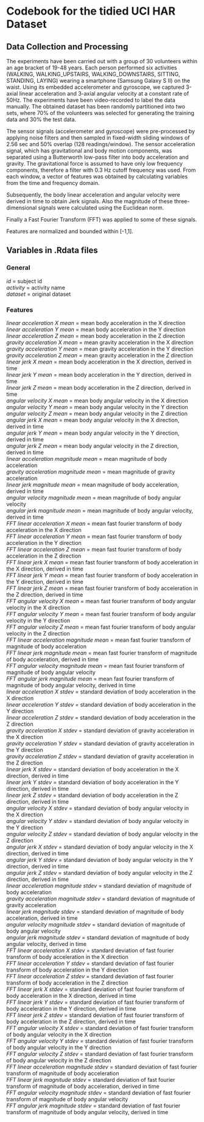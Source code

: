 # Codebook for the tidied UCI HAR Dataset

## Data Collection and Processing
The experiments have been carried out with a group of 30 volunteers within an age bracket of 19-48 years. Each person performed six activities (WALKING, WALKING_UPSTAIRS, WALKING_DOWNSTAIRS, SITTING, STANDING, LAYING) wearing a smartphone (Samsung Galaxy S II) on the waist. Using its embedded accelerometer and gyroscope, we captured 3-axial linear acceleration and 3-axial angular velocity at a constant rate of 50Hz. The experiments have been video-recorded to label the data manually. The obtained dataset has been randomly partitioned into two sets, where 70% of the volunteers was selected for generating the training data and 30% the test data. 

The sensor signals (accelerometer and gyroscope) were pre-processed by applying noise filters and then sampled in fixed-width sliding windows of 2.56 sec and 50% overlap (128 readings/window). The sensor acceleration signal, which has gravitational and body motion components, was separated using a Butterworth low-pass filter into body acceleration and gravity. The gravitational force is assumed to have only low frequency components, therefore a filter with 0.3 Hz cutoff frequency was used. From each window, a vector of features was obtained by calculating variables from the time and frequency domain. 

Subsequently, the body linear acceleration and angular velocity were derived in time to obtain Jerk signals. Also the magnitude of these three-dimensional signals were calculated using the Euclidean norm. 

Finally a Fast Fourier Transform (FFT) was applied to some of these signals. 

Features are normalized and bounded within \[-1,1\].

## Variables in .Rdata files
### General
*id* = subject id  
*activity* = activity name  
*dataset* = original dataset  

### Features
*linear acceleration X mean* = mean body acceleration in the X direction  
*linear acceleration Y mean* = mean body acceleration in the Y direction  
*linear acceleration Z mean* = mean body acceleration in the Z direction  
*gravity acceleration X mean* = mean gravity acceleration in the X direction  
*gravity acceleration Y mean* = mean gravity acceleration in the Y direction  
*gravity acceleration Z mean* = mean gravity acceleration in the Z direction  
*linear jerk X mean* = mean body acceleration in the X direction, derived in time  
*linear jerk Y mean* = mean body acceleration in the Y direction, derived in time  
*linear jerk Z mean* = mean body acceleration in the Z direction, derived in time  
*angular velocity X mean* = mean body angular velocity in the X direction  
*angular velocity Y mean* = mean body angular velocity in the Y direction  
*angular velocity Z mean* = mean body angular velocity in the Z direction  
*angular jerk X mean* = mean body angular velocity in the X direction, derived in time  
*angular jerk Y mean* = mean body angular velocity in the Y direction, derived in time  
*angular jerk Z mean* = mean body angular velocity in the Z direction, derived in time  
*linear acceleration magnitude mean* = mean magnitude of body acceleration  
*gravity acceleration magnitude mean* = mean magnitude of gravity acceleration  
*linear jerk magnitude mean* = mean magnitude of body acceleration, derived in time  
*angular velocity magnitude mean* = mean magnitude of body angular velocity  
*angular jerk magnitude mean* = mean magnitude of body angular velocity, derived in time  
*FFT linear acceleration X mean* = mean fast fourier transform of body acceleration in the X direction  
*FFT linear acceleration Y mean* = mean fast fourier transform of body acceleration in the Y direction  
*FFT linear acceleration Z mean* = mean fast fourier transform of body acceleration in the Z direction  
*FFT linear jerk X mean* = mean fast fourier transform of body acceleration in the X direction, derived in time  
*FFT linear jerk Y mean* = mean fast fourier transform of body acceleration in the Y direction, derived in time  
*FFT linear jerk Z mean* = mean fast fourier transform of body acceleration in the Z direction, derived in time  
*FFT angular velocity X mean* = mean fast fourier transform of body angular velocity in the X direction  
*FFT angular velocity Y mean* = mean fast fourier transform of body angular velocity in the Y direction  
*FFT angular velocity Z mean* = mean fast fourier transform of body angular velocity in the Z direction  
*FFT linear acceleration magnitude mean* = mean fast fourier transform of magnitude of body acceleration  
*FFT linear jerk magnitude mean* = mean fast fourier transform of magnitude of body acceleration, derived in time  
*FFT angular velocity magnitude mean* = mean fast fourier transform of magnitude of body angular velocity  
*FFT angular jerk magnitude mean* = mean fast fourier transform of magnitude of body angular velocity, derived in time  
*linear acceleration X stdev* = standard deviation of body acceleration in the X direction  
*linear acceleration Y stdev* = standard deviation of body acceleration in the Y direction  
*linear acceleration Z stdev* = standard deviation of body acceleration in the Z direction  
*gravity acceleration X stdev* = standard deviation of gravity acceleration in the X direction  
*gravity acceleration Y stdev* = standard deviation of gravity acceleration in the Y direction  
*gravity acceleration Z stdev* = standard deviation of gravity acceleration in the Z direction  
*linear jerk X stdev* = standard deviation of body acceleration in the X direction, derived in time  
*linear jerk Y stdev* = standard deviation of body acceleration in the Y direction, derived in time  
*linear jerk Z stdev* = standard deviation of body acceleration in the Z direction, derived in time  
*angular velocity X stdev* = standard deviation of body angular velocity in the X direction  
*angular velocity Y stdev* = standard deviation of body angular velocity in the Y direction  
*angular velocity Z stdev* = standard deviation of body angular velocity in the Z direction  
*angular jerk X stdev* = standard deviation of body angular velocity in the X direction, derived in time  
*angular jerk Y stdev* = standard deviation of body angular velocity in the Y direction, derived in time  
*angular jerk Z stdev* = standard deviation of body angular velocity in the Z direction, derived in time  
*linear acceleration magnitude stdev* = standard deviation of magnitude of body acceleration  
*gravity acceleration magnitude stdev* = standard deviation of magnitude of gravity acceleration  
*linear jerk magnitude stdev* = standard deviation of magnitude of body acceleration, derived in time  
*angular velocity magnitude stdev* = standard deviation of magnitude of body angular velocity  
*angular jerk magnitude stdev* = standard deviation of magnitude of body angular velocity, derived in time  
*FFT linear acceleration X stdev* = standard deviation of fast fourier transform of body acceleration in the X direction  
*FFT linear acceleration Y stdev* = standard deviation of fast fourier transform of body acceleration in the Y direction  
*FFT linear acceleration Z stdev* = standard deviation of fast fourier transform of body acceleration in the Z direction  
*FFT linear jerk X stdev* = standard deviation of fast fourier transform of body acceleration in the X direction, derived in time  
*FFT linear jerk Y stdev* = standard deviation of fast fourier transform of body acceleration in the Y direction, derived in time  
*FFT linear jerk Z stdev* = standard deviation of fast fourier transform of body acceleration in the Z direction, derived in time  
*FFT angular velocity X stdev* = standard deviation of fast fourier transform of body angular velocity in the X direction  
*FFT angular velocity Y stdev* = standard deviation of fast fourier transform of body angular velocity in the Y direction  
*FFT angular velocity Z stdev* = standard deviation of fast fourier transform of body angular velocity in the Z direction  
*FFT linear acceleration magnitude stdev* = standard deviation of fast fourier transform of magnitude of body acceleration  
*FFT linear jerk magnitude stdev* = standard deviation of fast fourier transform of magnitude of body acceleration, derived in time  
*FFT angular velocity magnitude stdev* = standard deviation of fast fourier transform of magnitude of body angular velocity  
*FFT angular jerk magnitude stdev* = standard deviation of fast fourier transform of magnitude of body angular velocity, derived in time  

## 
